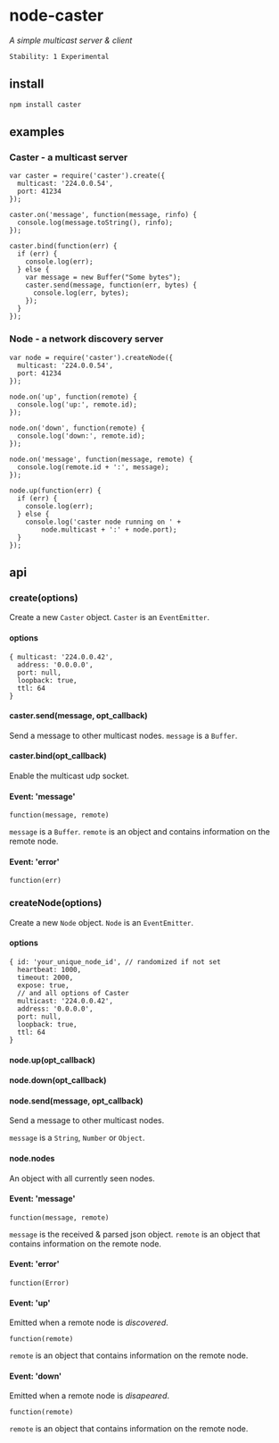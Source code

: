 # node-caster
_A simple multicast server & client_

    Stability: 1 Experimental

## install

    npm install caster

## examples

### Caster - a multicast server

    var caster = require('caster').create({
      multicast: '224.0.0.54',
      port: 41234
    });

    caster.on('message', function(message, rinfo) {
      console.log(message.toString(), rinfo);
    });

    caster.bind(function(err) {
      if (err) {
        console.log(err);
      } else {
        var message = new Buffer("Some bytes");
        caster.send(message, function(err, bytes) {
          console.log(err, bytes);
        });
      }
    });

### Node - a network discovery server

    var node = require('caster').createNode({
      multicast: '224.0.0.54',
      port: 41234
    });

    node.on('up', function(remote) {
      console.log('up:', remote.id);
    });

    node.on('down', function(remote) {
      console.log('down:', remote.id);
    });

    node.on('message', function(message, remote) {
      console.log(remote.id + ':', message);
    });

    node.up(function(err) {
      if (err) {
        console.log(err);
      } else {
        console.log('caster node running on ' +
            node.multicast + ':' + node.port);
      }
    });

## api

### create(options)
Create a new `Caster` object. `Caster` is an `EventEmitter`.

#### options

    { multicast: '224.0.0.42',
      address: '0.0.0.0',
      port: null,
      loopback: true,
      ttl: 64
    }

#### caster.send(message, opt_callback)
Send a message to other multicast nodes. `message` is a `Buffer`.

#### caster.bind(opt_callback)
Enable the multicast udp socket.

#### Event: 'message'
`function(message, remote)`

`message` is a `Buffer`.
`remote` is an object and contains information on the remote node.

#### Event: 'error'
`function(err)`

### createNode(options)
Create a new `Node` object. `Node` is an `EventEmitter`.

#### options

    { id: 'your_unique_node_id', // randomized if not set
      heartbeat: 1000,
      timeout: 2000,
      expose: true,
      // and all options of Caster
      multicast: '224.0.0.42',
      address: '0.0.0.0',
      port: null,
      loopback: true,
      ttl: 64
    }

#### node.up(opt_callback)

#### node.down(opt_callback)

#### node.send(message, opt_callback)
Send a message to other multicast nodes.

`message` is a `String`, `Number` or `Object`.

#### node.nodes
An object with all currently seen nodes.

#### Event: 'message'
`function(message, remote)`

`message` is the received & parsed json object.
`remote` is an object that contains information on the remote node.

#### Event: 'error'
`function(Error)`

#### Event: 'up'
Emitted when a remote node is _discovered_.

`function(remote)`

`remote` is an object that contains information on the remote node.

#### Event: 'down'

Emitted when a remote node is _disapeared_.

`function(remote)`

`remote` is an object that contains information on the remote node.
